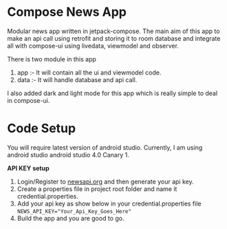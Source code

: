 # Compose News App
Modular news app written in jetpack-compose. The main aim of this app to make an api call using retrofit and storing it to room 
database and integrate all with compose-ui using livedata, viewmodel and observer.

There is two module in this app 
1. app :- It will contain all the ui and viewmodel code.
2. data :- It will handle database and api call.

I also added dark and light mode for this app which is really simple to deal in compose-ui.

# Code Setup
You will require latest version of android studio. Currently, I am using android studio android studio 4.0 Canary 1. 

<b>API KEY setup</b>
1. Login/Register to [newsapi.org](https://newsapi.org/) and then generate your api key.
2. Create a properties file in project root folder and name it credential.properties.
3. Add your api key as show below in your credential.properties file<br>
        `` NEWS_API_KEY="Your_Api_Key_Goes_Here" ``
4. Build the app and you are good to go.

